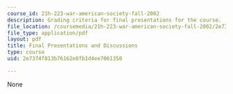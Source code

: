 ```yaml
---
course_id: 21h-223-war-american-society-fall-2002
description: Grading criteria for final presentations for the course.
file_location: /coursemedia/21h-223-war-american-society-fall-2002/2e7374f813b76162e0fb1d4ee7061350_war_presguid1202.pdf
file_type: application/pdf
layout: pdf
title: Final Presentations and Discussions
type: course
uid: 2e7374f813b76162e0fb1d4ee7061350

---
```

None